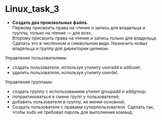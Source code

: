 # Linux_task_3

* **Создать два произвольных файла.**  
Первому присвоить права на чтение и запись для владельца и группы, только на чтение — для всех.  
Второму присвоить права на чтение и запись только для владельца. Сделать это в численном и символьном виде.
Назначить новых владельца и группу для директории целиком.  

Управление пользователями:
* создать пользователя, используя утилиту useradd и adduser;
* удалить пользователя, используя утилиту userdel.

Управление группами:

* создать группу с использованием утилит groupadd и addgroup;
* попрактиковаться в смене групп у пользователей;
* добавить пользователя в группу, не меняя основной;
* Создать пользователя с правами суперпользователя. Сделать так, чтобы sudo не требовал пароль для выполнения команд.
